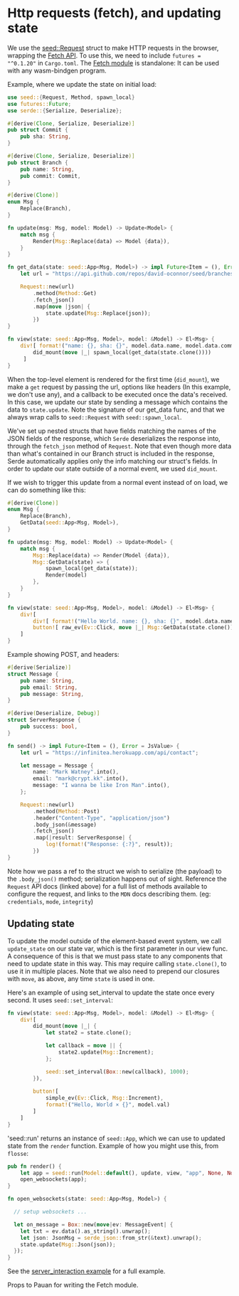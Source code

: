 # Http requests (fetch), and updating state

We use the [seed::Request](https://docs.rs/seed/0.1.12/seed/fetch/struct.Request.html) struct
to make HTTP requests in the browser, wrapping the [Fetch API](https://developer.mozilla.org/en-US/docs/Web/API/Fetch_API).
To use this, we need to include `futures = "^0.1.20"` in `Cargo.toml`. The [Fetch module](https://docs.rs/seed/0.2.3/seed/fetch/index.html)
is standalone: It can be used with any wasm-bindgen program.

Example, where we update the state on initial load:
```rust
use seed::{Request, Method, spawn_local}
use futures::Future;
use serde::{Serialize, Deserialize};

#[derive(Clone, Serialize, Deserialize)]
pub struct Commit {
    pub sha: String,
}

#[derive(Clone, Serialize, Deserialize)]
pub struct Branch {
    pub name: String,
    pub commit: Commit,
}

#[derive(Clone)]
enum Msg {
    Replace(Branch),
}

fn update(msg: Msg, model: Model) -> Update<Model> {
    match msg {
        Render(Msg::Replace(data) => Model {data}),
    }
}

fn get_data(state: seed::App<Msg, Model>) -> impl Future<Item = (), Error = JsValue> {
    let url = "https://api.github.com/repos/david-oconnor/seed/branches/master";

    Request::new(url)
        .method(Method::Get)
        .fetch_json()
        .map(move |json| {
            state.update(Msg::Replace(json));
        })
}

fn view(state: seed::App<Msg, Model>, model: &Model) -> El<Msg> {
    div![ format!("name: {}, sha: {}", model.data.name, model.data.commit.sha),
        did_mount(move |_| spawn_local(get_data(state.clone())))
     ]
}
```
When the top-level element is rendered for the first time (`did_mount`), we make
a `get` request by passing the url, options like headers (In this example, we don't use any),
and a callback to be executed once the data's received. In this case, we update our
state by sending a message which contains the data to `state.update`. Note the signature
of our get_data func, and that we always wrap calls to `seed::Request` with `seed::spawn_local`.

We've set up nested structs that have fields matching the names of the JSON fields of
the response, which `Serde` deserializes the response into, through the `fetch_json` method of
 `Request`. Note that even though more data than 
what's contained in our Branch struct is included
in the response, Serde automatically applies only the info matching our struct's fields.
In order to update our state outside of a normal event, we used `did_mount`. 

If we wish to trigger
this update from a normal event instead of on load, we can do something like this:
```rust
#[derive(Clone)]
enum Msg {
    Replace(Branch),
    GetData(seed::App<Msg, Model>),
}

fn update(msg: Msg, model: Model) -> Update<Model> {
    match msg {
        Msg::Replace(data) => Render(Model {data}),
        Msg::GetData(state) => {
            spawn_local(get_data(state));
            Render(model)
        },
    }
}

fn view(state: seed::App<Msg, Model>, model: &Model) -> El<Msg> {
    div![
        div![ format!("Hello World. name: {}, sha: {}", model.data.name, model.data.commit.sha) ],
        button![ raw_ev(Ev::Click, move |_| Msg::GetData(state.clone())), "Update from the internet"]
    ]
}
```

Example showing POST, and headers:
```rust
#[derive(Serialize)]
struct Message {
    pub name: String,
    pub email: String,
    pub message: String,
}

#[derive(Deserialize, Debug)]
struct ServerResponse {
    pub success: bool,
}

fn send() -> impl Future<Item = (), Error = JsValue> {
    let url = "https://infinitea.herokuapp.com/api/contact";

    let message = Message {
        name: "Mark Watney".into(),
        email: "mark@crypt.kk".into(),
        message: "I wanna be like Iron Man".into(),
    };

    Request::new(url)
        .method(Method::Post)
        .header("Content-Type", "application/json")
        .body_json(&message)
        .fetch_json()
        .map(|result: ServerResponse| {
            log!(format!("Response: {:?}", result));
        })
}
```
Note how we pass a ref to the struct we wish to serialize (the payload) to the `.body_json()` method;
serialization happens out of sight. Reference the `Request` API docs (linked above) for a full
list of methods available to configure the request, and links to the `MDN` docs describing
them. (eg: `credentials`, `mode`, `integrity`)


## Updating state
To update the model outside of the element-based event system, we call `update_state` on
our state var, which is the first parameter in our view func. A consequence of this is
that we must pass state to any components that need to update state in this way. This
may require calling `state.clone()`, to use it in multiple places. Note that we also need
to prepend our closures with `move`, as above, any time `state` is used in one.

Here's an example of using set_interval to update the state once every second. It uses
`seed::set_interval`:
```rust
fn view(state: seed::App<Msg, Model>, model: &Model) -> El<Msg> {  
    div![
        did_mount(move |_| {
            let state2 = state.clone();

            let callback = move || {
                state2.update(Msg::Increment);
            };

            seed::set_interval(Box::new(callback), 1000);
        }),
        
        button![
            simple_ev(Ev::Click, Msg::Increment),
            format!("Hello, World × {}", model.val)
        ]
    ]
}
```

'seed::run' returns an instance of `seed::App`, which we can use to updated state from the `render` function. Example
of how you might use this, from `flosse`:
```rust
pub fn render() {
    let app = seed::run(Model::default(), update, view, "app", None, None);
    open_websockets(app);
}

fn open_websockets(state: seed::App<Msg, Model>) {

  // setup websockets ...

  let on_message = Box::new(move|ev: MessageEvent| {
    let txt = ev.data().as_string().unwrap();
    let json: JsonMsg = serde_json::from_str(&text).unwrap();
    state.update(Msg::Json(json));
  });
}
```

See the [server_interaction example](https://github.com/David-OConnor/seed/tree/master/examples/server_interaction)
for a full example.

Props to Pauan for writing the Fetch module.